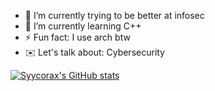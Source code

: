 
- 🔭 I’m currently trying to be better at infosec
- 🌱 I’m currently learning C++
- ⚡ Fun fact: I use arch btw
- ✉️ Let's talk about: Cybersecurity

[![Syycorax's GitHub stats](https://github-readme-stats.vercel.app/api?username=Syycorax)](https://github.com/anuraghazra/github-readme-stats)

